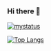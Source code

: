 ### Hi there 👋

[![mystatus](https://github-readme-stats.vercel.app/api?username=ms0481150)]()


[![Top Langs](https://github-readme-stats.vercel.app/api/top-langs/?username=ms0481150&layout=compact&langs_count=5)](https://github.com/anuraghazra/github-readme-stats)



<!--
**ms0481150/ms0481150** is a ✨ _special_ ✨ repository because its `README.md` (this file) appears on your GitHub profile.

Here are some ideas to get you started:

- 🔭 I’m currently working on ...
- 🌱 I’m currently learning ...
- 👯 I’m looking to collaborate on ...
- 🤔 I’m looking for help with ...
- 💬 Ask me about ...
- 📫 How to reach me: ...
- 😄 Pronouns: ...
- ⚡ Fun fact: ...
-->
